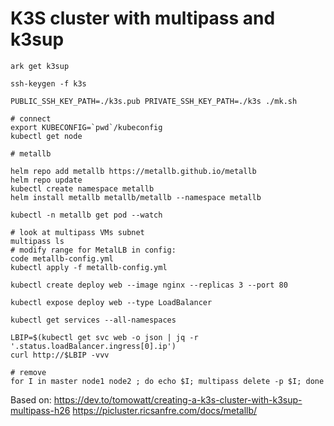 # K3S cluster with multipass and k3sup


```shell
ark get k3sup

ssh-keygen -f k3s

PUBLIC_SSH_KEY_PATH=./k3s.pub PRIVATE_SSH_KEY_PATH=./k3s ./mk.sh

# connect
export KUBECONFIG=`pwd`/kubeconfig
kubectl get node

# metallb

helm repo add metallb https://metallb.github.io/metallb
helm repo update
kubectl create namespace metallb
helm install metallb metallb/metallb --namespace metallb

kubectl -n metallb get pod --watch

# look at multipass VMs subnet
multipass ls
# modify range for MetalLB in config:
code metallb-config.yml
kubectl apply -f metallb-config.yml

kubectl create deploy web --image nginx --replicas 3 --port 80

kubectl expose deploy web --type LoadBalancer

kubectl get services --all-namespaces

LBIP=$(kubectl get svc web -o json | jq -r '.status.loadBalancer.ingress[0].ip')
curl http://$LBIP -vvv

# remove
for I in master node1 node2 ; do echo $I; multipass delete -p $I; done

```

Based on:
https://dev.to/tomowatt/creating-a-k3s-cluster-with-k3sup-multipass-h26
https://picluster.ricsanfre.com/docs/metallb/
